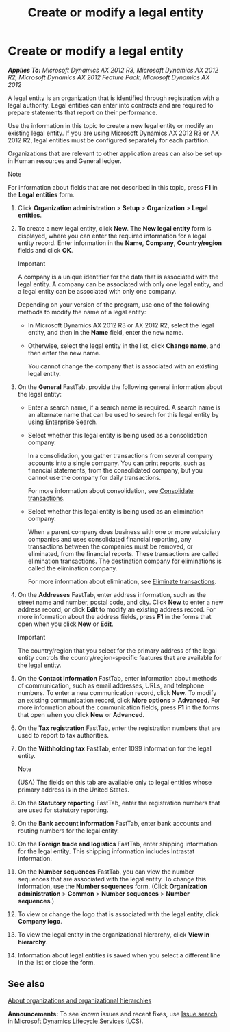 ﻿---
title: Create or modify a legal entity
TOCTitle: Create or modify a legal entity
ms:assetid: 35fd4342-77d6-45ea-bc2e-ae416945c856
ms:mtpsurl: https://technet.microsoft.com/en-us/library/Hh242184(v=AX.60)
ms:contentKeyID: 36056575
ms.date: 04/18/2014
mtps_version: v=AX.60
---

# Create or modify a legal entity 


_**Applies To:** Microsoft Dynamics AX 2012 R3, Microsoft Dynamics AX 2012 R2, Microsoft Dynamics AX 2012 Feature Pack, Microsoft Dynamics AX 2012_

A legal entity is an organization that is identified through registration with a legal authority. Legal entities can enter into contracts and are required to prepare statements that report on their performance.

Use the information in this topic to create a new legal entity or modify an existing legal entity. If you are using Microsoft Dynamics AX 2012 R3 or AX 2012 R2, legal entities must be configured separately for each partition.

Organizations that are relevant to other application areas can also be set up in Human resources and General ledger.


> [!NOTE]
> <P>For information about fields that are not described in this topic, press <STRONG>F1</STRONG> in the <STRONG>Legal entities</STRONG> form.</P>



1.  Click **Organization administration** \> **Setup** \> **Organization** \> **Legal entities**.

2.  To create a new legal entity, click **New**. The **New legal entity** form is displayed, where you can enter the required information for a legal entity record. Enter information in the **Name**, **Company**, **Country/region** fields and click **OK**.
    

    > [!IMPORTANT]
    > <P>A company is a unique identifier for the data that is associated with the legal entity. A company can be associated with only one legal entity, and a legal entity can be associated with only one company.</P>

    
    Depending on your version of the program, use one of the following methods to modify the name of a legal entity:
    
      - In Microsoft Dynamics AX 2012 R3 or AX 2012 R2, select the legal entity, and then in the **Name** field, enter the new name.
    
      - Otherwise, select the legal entity in the list, click **Change name**, and then enter the new name.
        
        You cannot change the company that is associated with an existing legal entity.

3.  On the **General** FastTab, provide the following general information about the legal entity:
    
      - Enter a search name, if a search name is required. A search name is an alternate name that can be used to search for this legal entity by using Enterprise Search.
    
      - Select whether this legal entity is being used as a consolidation company.
        
        In a consolidation, you gather transactions from several company accounts into a single company. You can print reports, such as financial statements, from the consolidated company, but you cannot use the company for daily transactions.
        
        For more information about consolidation, see [Consolidate transactions](consolidate-transactions.md).
    
      - Select whether this legal entity is being used as an elimination company.
        
        When a parent company does business with one or more subsidiary companies and uses consolidated financial reporting, any transactions between the companies must be removed, or eliminated, from the financial reports. These transactions are called elimination transactions. The destination company for eliminations is called the elimination company.
        
        For more information about elimination, see [Eliminate transactions](eliminate-transactions.md).

4.  On the **Addresses** FastTab, enter address information, such as the street name and number, postal code, and city. Click **New** to enter a new address record, or click **Edit** to modify an existing address record. For more information about the address fields, press **F1** in the forms that open when you click **New** or **Edit**.
    

    > [!IMPORTANT]
    > <P>The country/region that you select for the primary address of the legal entity controls the country/region-specific features that are available for the legal entity.</P>



5.  On the **Contact information** FastTab, enter information about methods of communication, such as email addresses, URLs, and telephone numbers. To enter a new communication record, click **New**. To modify an existing communication record, click **More options** \> **Advanced**. For more information about the communication fields, press **F1** in the forms that open when you click **New** or **Advanced**.

6.  On the **Tax registration** FastTab, enter the registration numbers that are used to report to tax authorities.

7.  On the **Withholding tax** FastTab, enter 1099 information for the legal entity.
    

    > [!NOTE]
    > <P>(USA) The fields on this tab are available only to legal entities whose primary address is in the United States.</P>



8.  On the **Statutory reporting** FastTab, enter the registration numbers that are used for statutory reporting.

9.  On the **Bank account information** FastTab, enter bank accounts and routing numbers for the legal entity.

10. On the **Foreign trade and logistics** FastTab, enter shipping information for the legal entity. This shipping information includes Intrastat information.

11. On the **Number sequences** FastTab, you can view the number sequences that are associated with the legal entity. To change this information, use the **Number sequences** form. (Click **Organization administration** \> **Common** \> **Number sequences** \> **Number sequences**.)

12. To view or change the logo that is associated with the legal entity, click **Company logo**.

13. To view the legal entity in the organizational hierarchy, click **View in hierarchy**.

14. Information about legal entities is saved when you select a different line in the list or close the form.

## See also

[About organizations and organizational hierarchies](about-organizations-and-organizational-hierarchies.md)

  
**Announcements:** To see known issues and recent fixes, use [Issue search](http://go.microsoft.com/fwlink/?linkid=389258) in [Microsoft Dynamics Lifecycle Services](http://go.microsoft.com/fwlink/?linkid=306505) (LCS).

